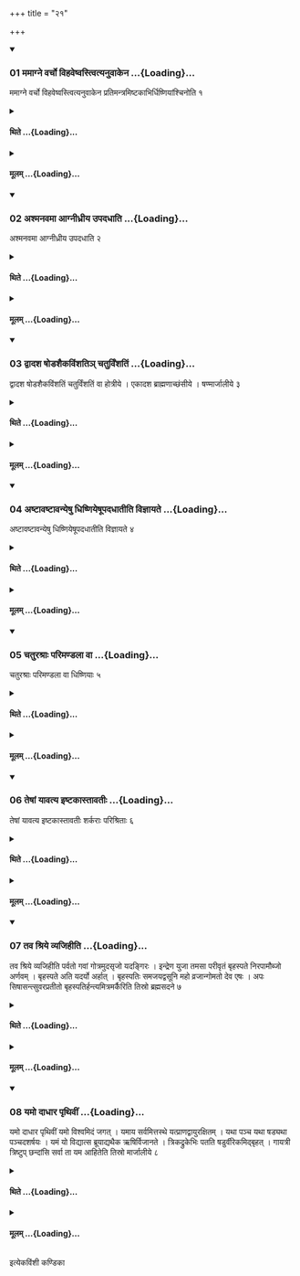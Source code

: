 +++
title = "२१"

+++

<div class="js_include" includetitle="true" newlevelforh1="3" unfilled url="/vedAH_yajuH/taittirIyam/sUtram/ApastambaH/shrautam/vishvAsa-prastutiH/17/21/01_mamAgne_varcho_vihaveShvastvityanuvAkena.md">
<details open><summary><h3>01 ममाग्ने वर्चो विहवेष्वस्त्वित्यनुवाकेन ...{Loading}...</h3></summary>

ममाग्ने वर्चो विहवेष्वस्त्वित्यनुवाकेन प्रतिमन्त्रमिष्टकाभिर्धिष्णियांश्चिनोति १
</details>
</div>
<div class="js_include collapsed" newlevelforh1="4" title="थिते" unfilled url="/vedAH_yajuH/taittirIyam/sUtram/ApastambaH/shrautam/thite/17/21/01_mamAgne_varcho_vihaveShvastvityanuvAkena.md">
<details><summary><h4>थिते ...{Loading}...</h4></summary>

ममाग्ने वर्चो विहवेष्वस्त्वित्यनुवाकेन प्रतिमन्त्रमिष्टकाभिर्धिष्णियांश्चिनोति १
</details>
</div>
<div class="js_include collapsed" newlevelforh1="4" title="मूलम्" unfilled url="/vedAH_yajuH/taittirIyam/sUtram/ApastambaH/shrautam/mUlam/17/21/01_mamAgne_varcho_vihaveShvastvityanuvAkena.md">
<details><summary><h4>मूलम् ...{Loading}...</h4></summary>

ममाग्ने वर्चो विहवेष्वस्त्वित्यनुवाकेन प्रतिमन्त्रमिष्टकाभिर्धिष्णियांश्चिनोति १
</details>
</div>
<div class="js_include" includetitle="true" newlevelforh1="3" unfilled url="/vedAH_yajuH/taittirIyam/sUtram/ApastambaH/shrautam/vishvAsa-prastutiH/17/21/02_ashmanavamA_AgnIdhrIya_upadadhAti.md">
<details open><summary><h3>02 अश्मनवमा आग्नीध्रीय उपदधाति ...{Loading}...</h3></summary>

अश्मनवमा आग्नीध्रीय उपदधाति २
</details>
</div>
<div class="js_include collapsed" newlevelforh1="4" title="थिते" unfilled url="/vedAH_yajuH/taittirIyam/sUtram/ApastambaH/shrautam/thite/17/21/02_ashmanavamA_AgnIdhrIya_upadadhAti.md">
<details><summary><h4>थिते ...{Loading}...</h4></summary>

अश्मनवमा आग्नीध्रीय उपदधाति २
</details>
</div>
<div class="js_include collapsed" newlevelforh1="4" title="मूलम्" unfilled url="/vedAH_yajuH/taittirIyam/sUtram/ApastambaH/shrautam/mUlam/17/21/02_ashmanavamA_AgnIdhrIya_upadadhAti.md">
<details><summary><h4>मूलम् ...{Loading}...</h4></summary>

अश्मनवमा आग्नीध्रीय उपदधाति २
</details>
</div>
<div class="js_include" includetitle="true" newlevelforh1="3" unfilled url="/vedAH_yajuH/taittirIyam/sUtram/ApastambaH/shrautam/vishvAsa-prastutiH/17/21/03_dvAdasha_ShoDashaikaviMshati~n_chaturviMshatiM.md">
<details open><summary><h3>03 द्वादश षोडशैकविंशतिञ् चतुर्विंशतिं ...{Loading}...</h3></summary>

द्वादश षोडशैकविंशतिं चतुर्विंशतिं वा होत्रीये । एकादश ब्राह्मणाच्छंसीये । षण्मार्जालीये ३
</details>
</div>
<div class="js_include collapsed" newlevelforh1="4" title="थिते" unfilled url="/vedAH_yajuH/taittirIyam/sUtram/ApastambaH/shrautam/thite/17/21/03_dvAdasha_ShoDashaikaviMshati~n_chaturviMshatiM.md">
<details><summary><h4>थिते ...{Loading}...</h4></summary>

द्वादश षोडशैकविंशतिं चतुर्विंशतिं वा होत्रीये । एकादश ब्राह्मणाच्छंसीये । षण्मार्जालीये ३
</details>
</div>
<div class="js_include collapsed" newlevelforh1="4" title="मूलम्" unfilled url="/vedAH_yajuH/taittirIyam/sUtram/ApastambaH/shrautam/mUlam/17/21/03_dvAdasha_ShoDashaikaviMshati~n_chaturviMshatiM.md">
<details><summary><h4>मूलम् ...{Loading}...</h4></summary>

द्वादश षोडशैकविंशतिं चतुर्विंशतिं वा होत्रीये । एकादश ब्राह्मणाच्छंसीये । षण्मार्जालीये ३
</details>
</div>
<div class="js_include" includetitle="true" newlevelforh1="3" unfilled url="/vedAH_yajuH/taittirIyam/sUtram/ApastambaH/shrautam/vishvAsa-prastutiH/17/21/04_aShTAvaShTAvanyeShu_dhiShNiyeShUpadadhAtIti_vijnAyate.md">
<details open><summary><h3>04 अष्टावष्टावन्येषु धिष्णियेषूपदधातीति विज्ञायते ...{Loading}...</h3></summary>

अष्टावष्टावन्येषु धिष्णियेषूपदधातीति विज्ञायते ४
</details>
</div>
<div class="js_include collapsed" newlevelforh1="4" title="थिते" unfilled url="/vedAH_yajuH/taittirIyam/sUtram/ApastambaH/shrautam/thite/17/21/04_aShTAvaShTAvanyeShu_dhiShNiyeShUpadadhAtIti_vijnAyate.md">
<details><summary><h4>थिते ...{Loading}...</h4></summary>

अष्टावष्टावन्येषु धिष्णियेषूपदधातीति विज्ञायते ४
</details>
</div>
<div class="js_include collapsed" newlevelforh1="4" title="मूलम्" unfilled url="/vedAH_yajuH/taittirIyam/sUtram/ApastambaH/shrautam/mUlam/17/21/04_aShTAvaShTAvanyeShu_dhiShNiyeShUpadadhAtIti_vijnAyate.md">
<details><summary><h4>मूलम् ...{Loading}...</h4></summary>

अष्टावष्टावन्येषु धिष्णियेषूपदधातीति विज्ञायते ४
</details>
</div>
<div class="js_include" includetitle="true" newlevelforh1="3" unfilled url="/vedAH_yajuH/taittirIyam/sUtram/ApastambaH/shrautam/vishvAsa-prastutiH/17/21/05_chaturashrAH_parimaNDalA_vA.md">
<details open><summary><h3>05 चतुरश्राः परिमण्डला वा ...{Loading}...</h3></summary>

चतुरश्राः परिमण्डला वा धिष्णियाः ५
</details>
</div>
<div class="js_include collapsed" newlevelforh1="4" title="थिते" unfilled url="/vedAH_yajuH/taittirIyam/sUtram/ApastambaH/shrautam/thite/17/21/05_chaturashrAH_parimaNDalA_vA.md">
<details><summary><h4>थिते ...{Loading}...</h4></summary>

चतुरश्राः परिमण्डला वा धिष्णियाः ५
</details>
</div>
<div class="js_include collapsed" newlevelforh1="4" title="मूलम्" unfilled url="/vedAH_yajuH/taittirIyam/sUtram/ApastambaH/shrautam/mUlam/17/21/05_chaturashrAH_parimaNDalA_vA.md">
<details><summary><h4>मूलम् ...{Loading}...</h4></summary>

चतुरश्राः परिमण्डला वा धिष्णियाः ५
</details>
</div>
<div class="js_include" includetitle="true" newlevelforh1="3" unfilled url="/vedAH_yajuH/taittirIyam/sUtram/ApastambaH/shrautam/vishvAsa-prastutiH/17/21/06_teShAM_yAvatya_iShTakAstAvatIH.md">
<details open><summary><h3>06 तेषां यावत्य इष्टकास्तावतीः ...{Loading}...</h3></summary>

तेषां यावत्य इष्टकास्तावतीः शर्कराः परिश्रिताः ६
</details>
</div>
<div class="js_include collapsed" newlevelforh1="4" title="थिते" unfilled url="/vedAH_yajuH/taittirIyam/sUtram/ApastambaH/shrautam/thite/17/21/06_teShAM_yAvatya_iShTakAstAvatIH.md">
<details><summary><h4>थिते ...{Loading}...</h4></summary>

तेषां यावत्य इष्टकास्तावतीः शर्कराः परिश्रिताः ६
</details>
</div>
<div class="js_include collapsed" newlevelforh1="4" title="मूलम्" unfilled url="/vedAH_yajuH/taittirIyam/sUtram/ApastambaH/shrautam/mUlam/17/21/06_teShAM_yAvatya_iShTakAstAvatIH.md">
<details><summary><h4>मूलम् ...{Loading}...</h4></summary>

तेषां यावत्य इष्टकास्तावतीः शर्कराः परिश्रिताः ६
</details>
</div>
<div class="js_include" includetitle="true" newlevelforh1="3" unfilled url="/vedAH_yajuH/taittirIyam/sUtram/ApastambaH/shrautam/vishvAsa-prastutiH/17/21/07_tava_shriye_vyajihIti.md">
<details open><summary><h3>07 तव श्रिये व्यजिहीति ...{Loading}...</h3></summary>

तव श्रिये व्यजिहीति पर्वतो गवां गोत्रमुदसृजो यदङ्गिरः । इन्द्रेण युजा तमसा परीवृतं बृहस्पते निरपामौब्जो अर्णवम् । बृहस्पते अति यदर्यो अर्हात् । बृहस्पतिः समजयद्वसूनि महो व्रजान्गोमतो देव एषः । अपः सिषासन्त्सुवरप्रतीतो बृहस्पतिर्हन्त्यमित्रमर्कैरिति तिस्रो ब्रह्मसदने ७
</details>
</div>
<div class="js_include collapsed" newlevelforh1="4" title="थिते" unfilled url="/vedAH_yajuH/taittirIyam/sUtram/ApastambaH/shrautam/thite/17/21/07_tava_shriye_vyajihIti.md">
<details><summary><h4>थिते ...{Loading}...</h4></summary>

तव श्रिये व्यजिहीति पर्वतो गवां गोत्रमुदसृजो यदङ्गिरः । इन्द्रेण युजा तमसा परीवृतं बृहस्पते निरपामौब्जो अर्णवम् । बृहस्पते अति यदर्यो अर्हात् । बृहस्पतिः समजयद्वसूनि महो व्रजान्गोमतो देव एषः । अपः सिषासन्त्सुवरप्रतीतो बृहस्पतिर्हन्त्यमित्रमर्कैरिति तिस्रो ब्रह्मसदने ७
</details>
</div>
<div class="js_include collapsed" newlevelforh1="4" title="मूलम्" unfilled url="/vedAH_yajuH/taittirIyam/sUtram/ApastambaH/shrautam/mUlam/17/21/07_tava_shriye_vyajihIti.md">
<details><summary><h4>मूलम् ...{Loading}...</h4></summary>

तव श्रिये व्यजिहीति पर्वतो गवां गोत्रमुदसृजो यदङ्गिरः । इन्द्रेण युजा तमसा परीवृतं बृहस्पते निरपामौब्जो अर्णवम् । बृहस्पते अति यदर्यो अर्हात् । बृहस्पतिः समजयद्वसूनि महो व्रजान्गोमतो देव एषः । अपः सिषासन्त्सुवरप्रतीतो बृहस्पतिर्हन्त्यमित्रमर्कैरिति तिस्रो ब्रह्मसदने ७
</details>
</div>
<div class="js_include" includetitle="true" newlevelforh1="3" unfilled url="/vedAH_yajuH/taittirIyam/sUtram/ApastambaH/shrautam/vishvAsa-prastutiH/17/21/08_yamo_dAdhAra_pRthivIM.md">
<details open><summary><h3>08 यमो दाधार पृथिवीं ...{Loading}...</h3></summary>

यमो दाधार पृथिवीं यमो विश्वमिदं जगत् । यमाय सर्वमित्तस्थे यत्प्राणद्वायुरक्षितम् । यथा पञ्च यथा षड्यथा पञ्चदशर्षयः । यमं यो विद्यात्स ब्रूयाद्यथैक ऋषिर्विजानते । त्रिकद्रुकेभिः पतति षडुर्वीरेकमिद्बृहत् । गायत्री त्रिष्टुप् छन्दांसि सर्वा ता यम आहितेति तिस्रो मार्जालीये ८
</details>
</div>
<div class="js_include collapsed" newlevelforh1="4" title="थिते" unfilled url="/vedAH_yajuH/taittirIyam/sUtram/ApastambaH/shrautam/thite/17/21/08_yamo_dAdhAra_pRthivIM.md">
<details><summary><h4>थिते ...{Loading}...</h4></summary>

यमो दाधार पृथिवीं यमो विश्वमिदं जगत् । यमाय सर्वमित्तस्थे यत्प्राणद्वायुरक्षितम् । यथा पञ्च यथा षड्यथा पञ्चदशर्षयः । यमं यो विद्यात्स ब्रूयाद्यथैक ऋषिर्विजानते । त्रिकद्रुकेभिः पतति षडुर्वीरेकमिद्बृहत् । गायत्री त्रिष्टुप् छन्दांसि सर्वा ता यम आहितेति तिस्रो मार्जालीये ८
</details>
</div>
<div class="js_include collapsed" newlevelforh1="4" title="मूलम्" unfilled url="/vedAH_yajuH/taittirIyam/sUtram/ApastambaH/shrautam/mUlam/17/21/08_yamo_dAdhAra_pRthivIM.md">
<details><summary><h4>मूलम् ...{Loading}...</h4></summary>

यमो दाधार पृथिवीं यमो विश्वमिदं जगत् । यमाय सर्वमित्तस्थे यत्प्राणद्वायुरक्षितम् । यथा पञ्च यथा षड्यथा पञ्चदशर्षयः । यमं यो विद्यात्स ब्रूयाद्यथैक ऋषिर्विजानते । त्रिकद्रुकेभिः पतति षडुर्वीरेकमिद्बृहत् । गायत्री त्रिष्टुप् छन्दांसि सर्वा ता यम आहितेति तिस्रो मार्जालीये ८
</details>
</div>

  
इत्येकविंशी कण्डिका 
